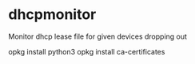 # dhcpmonitor
Monitor dhcp lease file for given devices dropping out

opkg install python3
opkg install ca-certificates